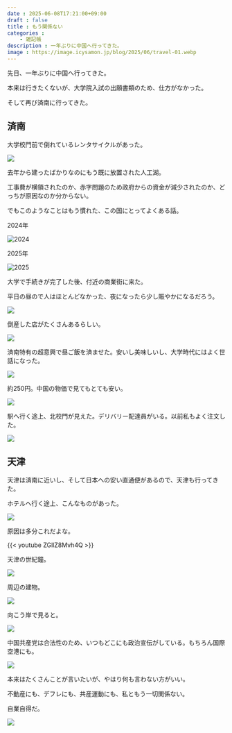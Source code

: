 ```yaml
---
date : 2025-06-08T17:21:00+09:00
draft : false
title : もう関係ない
categories : 
    - 雑記帳
description : 一年ぶりに中国へ行ってきた。
image : https://image.icysamon.jp/blog/2025/06/travel-01.webp
---
```


先日、一年ぶりに中国へ行ってきた。

本来は行きたくないが、大学院入試の出願書類のため、仕方がなかった。

そして再び済南に行ってきた。

## 済南
大学校門前で倒れているレンタサイクルがあった。

![](https://image.icysamon.jp/blog/2025/06/travel-02.webp)

去年から建ったばかりなのにもう既に放置された人工湖。

工事費が横領されたのか、赤字問題のため政府からの資金が減少されたのか、どっちが原因なのか分からない。

でもこのようなことはもう慣れた、この国にとってよくある話。

2024年

![2024](https://image.icysamon.jp/blog/2025/06/travel-03.webp "2024")

2025年

![2025](https://image.icysamon.jp/blog/2025/06/travel-04.webp "2025")

大学で手続きが完了した後、付近の商業街に来た。

平日の昼ので人はほとんどなかった、夜になったら少し賑やかになるだろう。

![](https://image.icysamon.jp/blog/2025/06/travel-05.webp)

倒産した店がたくさんあるらしい。

![](https://image.icysamon.jp/blog/2025/06/travel-06.webp)

済南特有の超意興で昼ご飯を済ませた。安いし美味しいし、大学時代にはよく世話になった。

![](https://image.icysamon.jp/blog/2025/06/travel-07.webp)

約250円。中国の物価で見てもとても安い。

![](https://image.icysamon.jp/blog/2025/06/travel-08.webp)

駅へ行く途上、北校門が見えた。デリバリー配達員がいる。以前私もよく注文した。

![](https://image.icysamon.jp/blog/2025/06/travel-09.webp)

## 天津
天津は済南に近いし、そして日本への安い直通便があるので、天津も行ってきた。

ホテルへ行く途上、こんなものがあった。

![](https://image.icysamon.jp/blog/2025/06/travel-10.webp)

原因は多分これだよな。

{{< youtube ZGllZ8Mvh4Q >}}

天津の世紀鐘。

![](https://image.icysamon.jp/blog/2025/06/travel-11.webp)

周辺の建物。

![](https://image.icysamon.jp/blog/2025/06/travel-12.webp)

向こう岸で見ると。

![](https://image.icysamon.jp/blog/2025/06/travel-13.webp)

中国共産党は合法性のため、いつもどこにも政治宣伝がしている。もちろん国際空港にも。

![](https://image.icysamon.jp/blog/2025/06/travel-14.webp)

本来はたくさんことが言いたいが、やはり何も言わない方がいい。

不動産にも、デフレにも、共産運動にも、私ともう一切関係ない。

自業自得だ。

![](https://image.icysamon.jp/blog/2025/06/travel-15.webp)